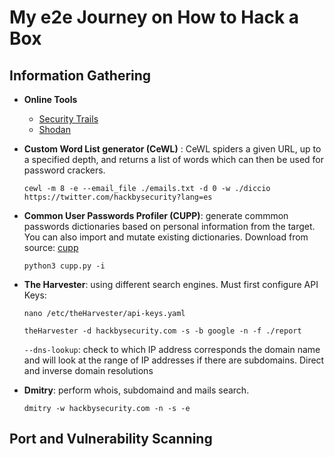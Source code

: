 # My e2e Journey on How to Hack a Box


## Information Gathering
- **Online Tools**
    - [Security Trails](https://securitytrails.com/)
    - [Shodan](https://www.shodan.io/)


- **Custom Word List generator (CeWL)** : CeWL spiders a given URL, up to a specified depth, and returns a list of words which can then be used for password crackers. 

    `cewl -m 8 -e --email_file ./emails.txt -d 0 -w ./diccio https://twitter.com/hackbysecurity?lang=es`


- **Common User Passwords Profiler (CUPP)**: generate commmon passwords dictionaries based on personal information from the target. You can also import and mutate existing dictionaries. Download from source: [cupp](https://github.com/Mebus/cupp.git)
    
    `python3 cupp.py -i`


- **The Harvester**: using different search engines. Must first configure API Keys:

    `nano /etc/theHarvester/api-keys.yaml`

    `theHarvester -d hackbysecurity.com -s -b google -n -f ./report`

    `--dns-lookup`: check to which IP address corresponds the domain name and will look at the range of IP addresses if there are subdomains.
Direct and inverse domain resolutions


- **Dmitry**: perform whois, subdomaind and mails search.

    `dmitry -w hackbysecurity.com -n -s -e`

## Port and Vulnerability Scanning